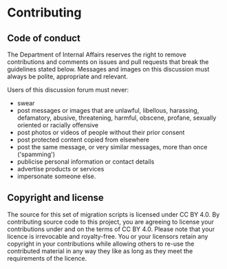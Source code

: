 # Contributing

## Code of conduct
The Department of Internal Affairs reserves the right to remove contributions and comments on issues and pull requests that break the guidelines stated below. Messages and images on this discussion must always be polite, appropriate and relevant.

Users of this discussion forum must never:
 - swear
 - post messages or images that are unlawful, libellous, harassing, defamatory, abusive, threatening, harmful, obscene, profane, sexually oriented or racially offensive
 - post photos or videos of people without their prior consent
 - post protected content copied from elsewhere
 - post the same message, or very similar messages, more than once ('spamming')
 - publicise personal information or contact details
 - advertise products or services
 - impersonate someone else.

## Copyright and license
The source for this set of migration scripts is licensed under CC BY 4.0. By contributing source code to this project, you are agreeing to license your contributions under and on the terms of CC BY 4.0. Please note that your licence is irrevocable and royalty-free. You or your licensors retain any copyright in your contributions while allowing others to re-use the contributed material in any way they like as long as they meet the requirements of the licence.
